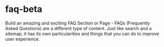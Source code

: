 # faq-beta
Build an amazing and exciting FAQ Section or Page - FAQs (Frequently Asked Questions) are a different type of content. Just like search and a sitemap, it has its own particularities and things that you can do to improve user experience.
